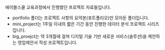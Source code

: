 에이블스쿨 교육과정에서 진행했던 프로젝트 자료들입니다.

- portfolio 폴더는 프로젝트 사항의 요약본(포트폴리오)만 모아둔 폴더입니다.
- mini_project는 1주일 이내의 짧은 기간 동안 진행한 데이터 분석 프로젝트 시리즈입니다.
- big_proejct는 약 3개월에 걸쳐 디지털 기술 기반 새로운 서비스(솔루션)을 제안하는 영업제안서 작성 프로젝트입니다.